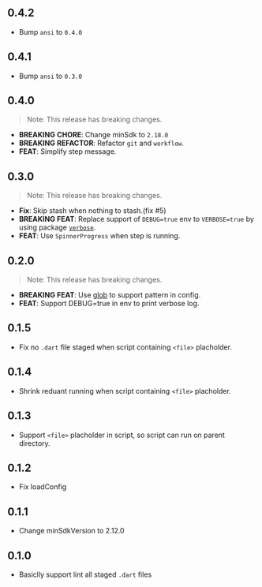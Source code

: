 ## 0.4.2

 - Bump `ansi` to `0.4.0`

## 0.4.1

 - Bump `ansi` to `0.3.0`

## 0.4.0

> Note: This release has breaking changes.

 - **BREAKING** **CHORE**: Change minSdk to `2.18.0`
 - **BREAKING** **REFACTOR**: Refactor `git` and `workflow`.
 - **FEAT**: Simplify step message.

## 0.3.0

> Note: This release has breaking changes.

 - **Fix**: Skip stash when nothing to stash.(fix #5)
 - **BREAKING** **FEAT**: Replace support of `DEBUG=true` env to `VERBOSE=true` by using package [`verbose`](https://pub.dev/packages/verbose).
 - **FEAT**: Use `SpinnerProgress` when step is running.

## 0.2.0

> Note: This release has breaking changes.

 - **BREAKING** **FEAT**: Use [glob](https://github.com/dart-lang/glob) to support pattern in config.
 - **FEAT**: Support DEBUG=true in env to print verbose log. 

## 0.1.5

- Fix no `.dart` file staged when script containing `<file>` placholder. 

## 0.1.4

- Shrink reduant running when script containing `<file>` placholder. 

## 0.1.3

- Support `<file>` placholder in script, so script can run on parent directory. 

## 0.1.2

- Fix loadConfig

## 0.1.1

- Change minSdkVersion to 2.12.0

## 0.1.0

- Basiclly support lint all staged `.dart` files
